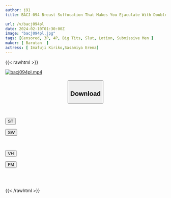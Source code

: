 ```yaml
---
author: j91
title: BACJ-094 Breast Suffocation That Makes You Ejaculate With Double Big Breasts M Erotic

url: /v/bacj094pl
date: 2024-02-10T01:30:00Z
image: "bacj094pl.jpg"
tags: [Censored, 3P, 4P, Big Tits, Slut, Lotion, Submissive Men	]
maker: [ Barutan  ]
actress: [ Imafuji Kiriko,Sasamiya Erena]
---
```



{{< rawhtml >}}

<div class="video" data-videoid="yAKeVVmmmJU14WK">
    <a href="javascript:;">
        <img src="/v/bacj094pl/bacj094pl.jpg" width="WIDTH" height="HEIGHT" alt="bacj094pl.mp4" loading="lazy">
    </a>
</div>

<script type="text/javascript" src="https://j91.asia/asset/on-demand-st.js"></script>

<br>
  <link rel="stylesheet" href="https://j91.asia/asset/bs5.css">
  
  <center>
  <button class="btn btn-primary" type="button" data-bs-toggle="collapse" data-bs-target=".multi-collapse" aria-expanded="false" aria-controls="multiCollapseExample1 multiCollapseExample2"><h2>Download</h2></button></center>
</p>
<div class="row">
  <div class="col">
    <div class="collapse multi-collapse" id="multiCollapseExample1">
      <div class="card card-body">
	      	      <br>
<div class="buttons">  
<p><a href="https://streamtape.to/v/yAKeVVmmmJU14WK" target="_blank"><button class="btn-hover color-3"><i class="fa fa-download"></i> ST</button></a></p>
<p><a href="https://cdnwish.com/tm0q9msqilyd" target="_blank"><button class="btn-hover color-2"><i class="fa fa-download"></i> SW</button></a></p></div>
    </div>
  </div>
</div>
  <div class="col">
    <div class="collapse multi-collapse" id="multiCollapseExample2">
      <div class="card card-body">
	      <br>
<div class="buttons">
<p><a href="javascript:;" target="_blank"><button class="btn-hover color-9"><i class="fa fa-download"></i> VH</button></a></p>
<p><a href="javascript:;"><button class="btn-hover color-8"><i class="fa fa-download"></i> FM</button></a></p></div>
<br><br>
      </div>
    </div>
  </div>
</div>

{{< /rawhtml >}}